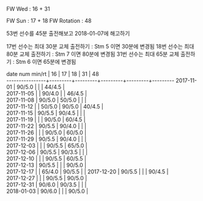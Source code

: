 FW Wed      : 16 + 31

FW Sun      : 17 + 18
FW Rotation : 48

53번 선수를 45분 출전해보고 2018-01-07에 해고하기

17번 선수는 최대 30분 교체 출전하기 : Stm 5 이면 30분에 변경됨
18번 선수는 최대 80분 교체 출전하기 : Stm 7 이면 80분에 변경됨
31번 선수는 최대 65분 교체 출전하기 : Stm 6 이면 65분에 변경됨

date num min/rt |    16   |    17   |    18   |    31   |    48   
----------------+---------+---------+---------+---------+---------
2017-11-01      |  90/5.0 |         |         |  44/4.5 |        
2017-11-05      |         |  90/4.0 |         |  46/4.5 |        
2017-11-08      |  90/5.0 |  50/5.0 |         |         |        
2017-11-12      |         |  50/5.0 |  90/5.0 |  40/4.5 |        
2017-11-15      |  90/5.5 |  90/4.5 |         |         |        
2017-11-19      |         |         |  90/5.0 |  60/4.5 |        
2017-11-22      |  90/5.5 |  90/4.0 |         |         |        
2017-11-26      |         |         |  90/5.0 |  60/5.0 |        
2017-11-29      |  90/5.5 |  90/4.0 |         |         |        
2017-12-03      |         |         |  90/5.5 |  65/5.0 |        
2017-12-06      |  90/5.5 |  90/3.5 |         |         |        
2017-12-10      |         |         |  90/5.5 |  60/5.5 |        
2017-12-13      |  90/5.5 |         |         |  90/5.0 |        
2017-12-17      |         |  65/4.0 |  90/5.5 |         | 
2017-12-20      |  90/5.5 |         |         |  90/4.5 |        
2017-12-27      |         |         |  90/5.5 |  90/5.0 |         
2017-12-31      |  90/6.0 |  90/3.5 |         |         |        
2018-01-03      |  90/6.0 |         |         |  90/5.0 |        

